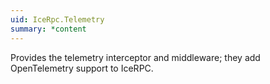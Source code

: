 ```yaml
---
uid: IceRpc.Telemetry
summary: *content
---
```


Provides the telemetry interceptor and middleware; they add OpenTelemetry support to IceRPC.
